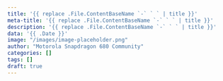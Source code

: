 ```yaml
---
title: '{{ replace .File.ContentBaseName `-` ` ` | title }}'
meta-title: '{{ replace .File.ContentBaseName `-` ` ` | title }}'
description: '{{ replace .File.ContentBaseName `-` ` ` | title }}'
data: '{{ .Date }}'
image: "/images/image-placeholder.png"
author: "Motorola Snapdragon 680 Community"
categories: []
tags: []
draft: true
---
```

